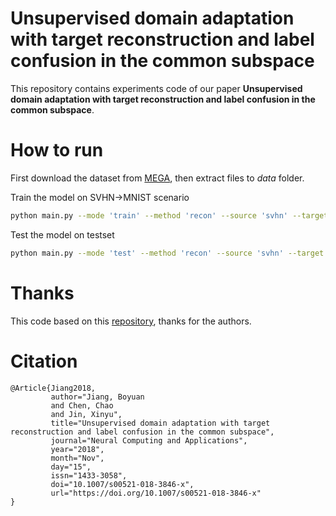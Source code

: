 # Unsupervised domain adaptation with target reconstruction and label confusion in the common subspace

This repository contains experiments code of our paper **Unsupervised domain adaptation with target reconstruction and label confusion in the common subspace**.

# How to run
First download the dataset from [MEGA](https://mega.nz/#!4eRWVCKL!sMuftfE6cRkZZdePrFoGynpevRUnpYT1MRwT0gQpx3s), then extract files to *data* folder.

Train the model on SVHN->MNIST scenario

```bash
python main.py --mode 'train' --method 'recon' --source 'svhn' --target 'mnist' 
```

Test the model on testset

```bash
python main.py --mode 'test' --method 'recon' --source 'svhn' --target 'mnist' --device '/cpu:0'
```

# Thanks 
This code based on this [repository](https://github.com/pmorerio/minimal-entropy-correlation-alignment), thanks for the authors.

# Citation
```
@Article{Jiang2018,
         author="Jiang, Boyuan
         and Chen, Chao
         and Jin, Xinyu",
         title="Unsupervised domain adaptation with target reconstruction and label confusion in the common subspace",
         journal="Neural Computing and Applications",
         year="2018",
         month="Nov",
         day="15",
         issn="1433-3058",
         doi="10.1007/s00521-018-3846-x",
         url="https://doi.org/10.1007/s00521-018-3846-x"
}
```
